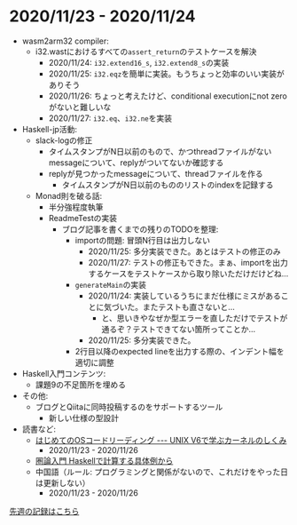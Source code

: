 # 2020/11/23 - 2020/11/24

- wasm2arm32 compiler:
    - i32.wastにおけるすべての`assert_return`のテストケースを解決
        - 2020/11/24: `i32.extend16_s`, `i32.extend8_s`の実装
        - 2020/11/25: `i32.eqz`を簡単に実装。もうちょっと効率のいい実装がありそう
        - 2020/11/26: ちょっと考えたけど、conditional executionにnot zeroがないと難しいな
        - 2020/11/27: `i32.eq`、`i32.ne`を実装
- Haskell-jp活動:
    - slack-logの修正
        - タイムスタンプがN日以前のもので、かつthreadファイルがないmessageについて、replyがついてないか確認する
        - replyが見つかったmessageについて、threadファイルを作る
            - タイムスタンプがN日以前のもののリストのindexを記録する
    - Monad則を破る話:
        - 半分強程度執筆
        - ReadmeTestの実装
            - ブログ記事を書くまでの残りのTODOを整理:
                - importの問題: 冒頭N行目は出力しない
                    - 2020/11/25: 多分実装できた。あとはテストの修正のみ
                    - 2020/11/27: テストの修正もできた。まぁ、importを出力するケースをテストケースから取り除いただけだけどね...
                - `generateMain`の実装
                    - 2020/11/24: 実装しているうちにまだ仕様にミスがあることに気づいた。またテストも直さないと...
                        - と、思いきやなぜか型エラーを直しただけでテストが通るぞ？テストできてない箇所ってことか...
                    - 2020/11/25: 多分実装できた。
                - 2行目以降のexpected lineを出力する際の、インデント幅を適切に調整
- Haskell入門コンテンツ:
    - 課題9の不足箇所を埋める
- その他:
    - ブログとQiitaに同時投稿するのをサポートするツール
        - 新しい仕様の型設計
- 読書など:
    - [はじめてのOSコードリーディング --- UNIX V6で学ぶカーネルのしくみ](https://gihyo.jp/dp/ebook/2013/978-4-7741-5517-3)
        - 2020/11/23 - 2020/11/26
    - [圏論入門 Haskellで計算する具体例から](https://www.nippyo.co.jp/shop/book/8340.html)
    - 中国語（ルール: プログラミングと関係がないので、これだけをやった日は更新しない）
        - 2020/11/23 - 2020/11/26

[先週の記録はこちら](https://github.com/igrep/daily-commits/blob/92e7b8326e87988174de587524318f4491be08e6/yesterday.md)

